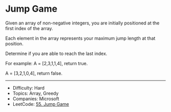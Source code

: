 # Jump Game

Given an array of non-negative integers, you are initially positioned at the first index of the array.

Each element in the array represents your maximum jump length at that position.

Determine if you are able to reach the last index.

For example:
A = [2,3,1,1,4], return true.

A = [3,2,1,0,4], return false.

---

* Difficulty: Hard
* Topics: Array, Greedy
* Companies: Microsoft
* LeetCode: [55. Jump Game](https://leetcode.com/problems/jump-game/description/)

